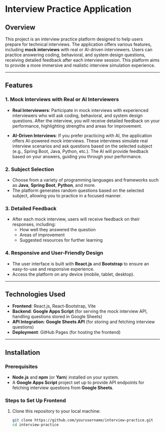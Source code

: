 # Interview Practice Application

## Overview

This project is an interview practice platform designed to help users prepare for technical interviews. The application offers various features, including **mock interviews** with real or AI-driven interviewers. Users can practice answering coding, behavioral, and system design questions, receiving detailed feedback after each interview session. This platform aims to provide a more immersive and realistic interview simulation experience.

---

## Features

### 1. **Mock Interviews with Real or AI Interviewers**

- **Real Interviewers**: Participate in mock interviews with experienced interviewers who will ask coding, behavioral, and system design questions. After the interview, you will receive detailed feedback on your performance, highlighting strengths and areas for improvement.
  
- **AI-Driven Interviews**: If you prefer practicing with AI, the application offers AI-powered mock interviews. These interviews simulate real interview scenarios and ask questions based on the selected subject (e.g., Spring Boot, Java, Python, etc.). The AI will provide feedback based on your answers, guiding you through your performance.

### 2. **Subject Selection**
- Choose from a variety of programming languages and frameworks such as **Java**, **Spring Boot**, **Python**, and more.
- The platform generates random questions based on the selected subject, allowing you to practice in a focused manner.

### 3. **Detailed Feedback**
- After each mock interview, users will receive feedback on their responses, including:
  - How well they answered the question
  - Areas of improvement
  - Suggested resources for further learning

### 4. **Responsive and User-Friendly Design**
- The user interface is built with **React.js** and **Bootstrap** to ensure an easy-to-use and responsive experience.
- Access the platform on any device (mobile, tablet, desktop).

---

## Technologies Used

- **Frontend**: React.js, React-Bootstrap, Vite
- **Backend**: **Google Apps Script** (for serving the mock interview API, handling questions stored in Google Sheets)
- **API Integration**: **Google Sheets API** (for storing and fetching interview questions)
- **Deployment**: GitHub Pages (for hosting the frontend)

---

## Installation

### Prerequisites

- **Node.js** and **npm** (or **Yarn**) installed on your system.
- A **Google Apps Script** project set up to provide API endpoints for fetching interview questions from **Google Sheets**.

### Steps to Set Up Frontend

1. Clone this repository to your local machine:

   ```bash
   git clone https://github.com/yourusername/interview-practice.git
   cd interview-practice
